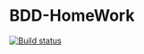 # BDD-HomeWork
[![Build status](https://ci.appveyor.com/api/projects/status/dv165wm4fq8cnxcl?svg=true)](https://ci.appveyor.com/project/TatianaGold/hw-bdd)